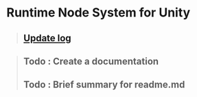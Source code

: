 # Runtime Node System for Unity

> ## [Update log](./UpdateLog.md)

> ## Todo : Create a documentation
> ## Todo : Brief summary for readme.md
